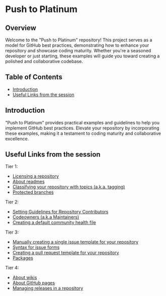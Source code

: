 # Push to Platinum

## Overview

Welcome to the "Push to Platinum" repository! This project serves as a model for GitHub best practices, demonstrating how to enhance your repository and showcase coding maturity. Whether you're a seasoned developer or just starting, these examples will guide you toward creating a polished and collaborative codebase.

## Table of Contents

- [Introduction](#introduction)
- [Useful Links from the session](#useful-links-from-the-session)

## Introduction

"Push to Platinum" provides practical examples and guidelines to help you implement GitHub best practices. Elevate your repository by incorporating these examples, making it a testament to coding maturity and collaborative excellence.

## Useful Links from the session

Tier 1:
- [Licensing a repository](https://docs.github.com/en/repositories/managing-your-repositorys-settings-and-features/customizing-your-repository/licensing-a-repository)
- [About readmes](https://docs.github.com/en/repositories/managing-your-repositorys-settings-and-features/customizing-your-repository/about-readmes)
- [Classifying your repository with topics (a.k.a. tagging)](https://docs.github.com/en/repositories/managing-your-repositorys-settings-and-features/customizing-your-repository/classifying-your-repository-with-topics)
- [Protected branches](https://docs.github.com/en/repositories/configuring-branches-and-merges-in-your-repository/managing-protected-branches/managing-a-branch-protection-rule)

Tier 2:
- [Setting Guidelines for Repository Contributors](https://docs.github.com/en/communities/setting-up-your-project-for-healthy-contributions/setting-guidelines-for-repository-contributors)
- [Codeowners (a.k.a Maintainers)](https://docs.github.com/en/repositories/managing-your-repositorys-settings-and-features/customizing-your-repository/about-code-owners)
- [Creating a default community health file](https://docs.github.com/en/communities/setting-up-your-project-for-healthy-contributions/creating-a-default-community-health-file)

Tier 3:
- [Manually creating a single issue template for your repository](https://docs.github.com/en/communities/using-templates-to-encourage-useful-issues-and-pull-requests/manually-creating-a-single-issue-template-for-your-repository)
- [Syntax for issue forms](https://docs.github.com/en/communities/using-templates-to-encourage-useful-issues-and-pull-requests/syntax-for-issue-forms)
- [Creating a pull request template for your repository](https://docs.github.com/en/communities/using-templates-to-encourage-useful-issues-and-pull-requests/creating-a-pull-request-template-for-your-repository)
- [Packages](https://github.com/features/packages)

Tier 4:
- [About wikis](https://docs.github.com/en/communities/documenting-your-project-with-wikis/about-wikis)
- [About GitHub pages](https://docs.github.com/en/pages/getting-started-with-github-pages/about-github-pages)
- [Managing releases in a repository](https://docs.github.com/en/repositories/releasing-projects-on-github/managing-releases-in-a-repository)

